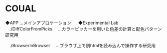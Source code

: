 # COUAL

◆APP
...メインアプロケーション
　
◆Experimental Lab
　./DiffColorFromPicks
 　...カラーピッカーを用いた色差の計算と配色パターン研究用
 
　./BrowserInBrowser
 　...ブラウザ上で別htmlを読み込んで操作する研究用
